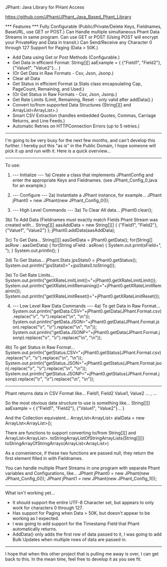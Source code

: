 JPhant: Java Library for PHant Access

https://github.com/JPhant/JPhant_Java_Based_Phant_Library

*** Features ***
  Fully Configurable (Public/Private/Delete Keys, Fieldnames, BaseURL, use GET or POST.)
  Can Handle multiple simultaneous Phant Data Streams in same program.
  Can use GET or POST (Using POST will encrypt your PrivateKey and Data in transit.)
  Can Send/Receive any Character 0 through 127
  Support for Paging (Data > 50K.)

  * Add Data using Get or Post Methods (Configurable.)
  * Get Data in efficient Format: String[][] aaExample = { {"Field1", "Field2"}, {"Value1", "Value2"}... }
  *	(Or Get Data in Raw Formats - Csv, Json, Jsonp.)
  * Clear all Data
  * Get Status in efficient Format (a Stats class encapsulating Cap, PageCount, Remaining, and Used.)
  *	(Or Get Status in Raw Formats - Csv, Json, Jsonp.)
  * Get Rate Limits (Limit, Remaining, Reset - only valid after addData().)
  * Convert to/from supported Data Structures (String[][] and ArrayList<ArrayList<String>>.)
  * Smart CSV Extraction (handles embedded Quotes, Commas, Carriage Returns, and Line Feeds.)
  * Automatic Retries on HTTPConnection Errors (up to 5 retries.)

-------------------------------------------------------------------------
  I'm going to be very busy for the next few months, and can't develop this further.  I hereby put this "as is" in the Public Domain, I hope someone will pick it up and run with it. Here is a quick overview...

-------------------------------------------------------------------------
To use:

1) --- Initialize ---
1a) Create a class that implements JPhantConfig and enter the appropriate Keys and Fieldnames.
    (see JPhant_Config_0.java for an example.)

1) --- Configure ---
2a) Instantiate a JPhant instance, for example...
    JPhant jPhant0 = new JPhant(new JPhant_Config_0());

3) --- High Level Commands ---
3a) To Clear All data...
    jPhant0.clear();

3b) To Add Data (Fieldnames must exactly match Fields Phant Stream was created with...
    String[][] aasAddData = new String[][] { {"Field1", "Field2"}, {"Value1", "Value2"} };
    jPhant0.addData(aasAddData);

3c) To Get Data...
    String[][] aasGetData = jPhant0.getData();
    for(String[] asRow : aasGetData) {
        for(String sField : asRow) {
            System.out.print(sField+", ");
        }
        System.out.println();
    }

3d) To Get Status...
    jPhant.Stats jpsStats0 = jPhant0.getStatus();
    System.out.println("jpsStats0="+jpsStats0.toString());

3e) To Get Rate Limits...
    System.out.println("getXRateLimitLimit()="+jPhant0.getXRateLimitLimit());
    System.out.println("getXRateLimitRemaining()="+jPhant0.getXRateLimitRemainin());
    System.out.println("getXRateLimitReset()="+jPhant0.getXRateLimitReset());

4) --- Low Level Raw Data Commands ---
4a) To get Data in Raw Format...
    System.out.println("getData.CSV="+jPhant0.getData(JPhant.Format.csv).replace("\r", "\\r").replace("\n", "\\n"));
    System.out.println("getData.JSON="+jPhant0.getData(JPhant.Format.json).replace("\r", "\\r").replace("\n", "\\n"));
    System.out.println("getData.JSONP="+jPhant0.getData(JPhant.Format.jsonp).replace("\r", "\\r").replace("\n", "\\n"));

4b) To get Status in Raw Format...
    System.out.println("getStatus.CSV="+jPhant0.getStatus(JPhant.Format.csv).replace("\r", "\\r").replace("\n", "\\n"));
    System.out.println("getStatus.JSON="+jPhant0.getStatus(JPhant.Format.json).replace("\r", "\\r").replace("\n", "\\n"));
    System.out.println("getStatus.JSONP="+jPhant0.getStatus(JPhant.Format.jsonp).replace("\r", "\\r").replace("\n", "\\n"));

-------------------------------------------------------------------------
Phant returns data in CSV Format like...
  Field1, Field2
  Value1, Value2
  ...   , ...

So the most obvious data structure to use is something like...
  String[][] aaExample = { {"Field1", "Field2"}, {"Value1", "Value2"}... }

And the Collection equivalent...
  ArrayList<ArrayList<String>> alalData = new ArrayList<ArrayList<String>>();

There are functions to support converting to/from String[][] and ArrayList<ArrayList<String>>.
  toStringArrayListOfStringArrayLists(String[][])
  toStringArrayOfStringArrays(ArrayList<ArrayList<String>>)

As a convenience, if these two functions are passed null, they return the first element filled in with Fieldnames.

You can handle multiple Phant Streams in one program with separate Phant variables and Configurations, like...
  JPhant jPhant0 = new JPhant(new JPhant_Config_0());
  JPhant jPhant1 = new JPhant(new JPhant_Config_1());

-------------------------------------------------------------------------
What isn't working yet...
  * It should support the entire UTF-8 Character set, but appears to only work for characters 0 through 127.
  * Has support for Paging when Data > 50K, but doesn't appear to be working as I expected.
  * I was going to add support for the Timestamp Field that Phant automatically returns.
  * AddData() only adds the first row of data passed to it, I was going to add Bulk Updates when multiple rows of data are passed in.

-------------------------------------------------------------------------
I hope that when this other project that is pulling me away is over, I can get back to this. In the mean time, feel free to develop it as you see fit.
